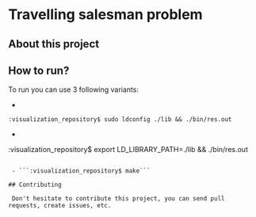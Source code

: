 # Travelling salesman problem

## About this project  

## How to run?

To run you can use 3 following variants:

 - 
```
:visualization_repository$ sudo ldconfig ./lib && ./bin/res.out
```

 - ```
:visualization_repository$ export LD_LIBRARY_PATH=./lib && ./bin/res.out
```

 - ```:visualization_repository$ make```

## Contributing

 Don't hesitate to contribute this project, you can send pull requests, create issues, etc.
